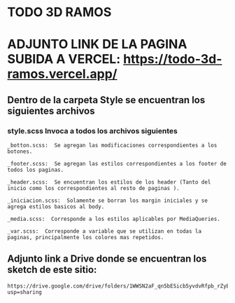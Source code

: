 # TODO 3D RAMOS

# ADJUNTO LINK DE LA PAGINA SUBIDA A VERCEL: https://todo-3d-ramos.vercel.app/

## Dentro de la carpeta Style se encuentran los siguientes archivos 
### style.scss Invoca a todos los archivos siguientes
    _botton.scss:  Se agregan las modificaciones correspondientes a los botones.
 
    _footer.scss:  Se agregan las estilos correspondientes a los footer de todos los paginas.
 
    _header.scss:  Se encuentran los estilos de los header (Tanto del inicio como los correspondientes al resto de paginas ).
 
    _iniciacion.scss:  Solamente se borran los margin iniciales y se agrega estilos basicos al body.
 
    _media.scss:  Corresponde a los estilos aplicables por MediaQueries.
 
    _var.scss:  Corresponde a variable que se utilizan en todas la paginas, principalmente los colores mas repetidos.
    
 ## Adjunto link a Drive donde se encuentran los sketch de este sitio:
    
    https://drive.google.com/drive/folders/1WWSN2aF_qn5bESicb5yvdvRfpb_rZyEl?usp=sharing
    
    
 
    
 
